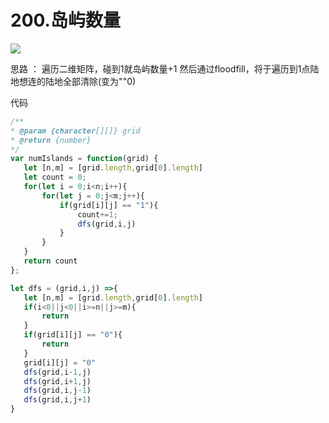 # 200.岛屿数量
 ![](https://tva1.sinaimg.cn/large/008i3skNly1gw3ei5otiuj30ka0s3q4e.jpg)


 思路 ：
 遍历二维矩阵，碰到1就岛屿数量+1
 然后通过floodfill，将于遍历到1点陆地想连的陆地全部清除(变为""0)

 代码
 ```javascript
/**
 * @param {character[][]} grid
 * @return {number}
 */
var numIslands = function(grid) {
    let [n,m] = [grid.length,grid[0].length]
    let count = 0;
    for(let i = 0;i<n;i++){
        for(let j = 0;j<m;j++){
            if(grid[i][j] == "1"){
                count+=1;
                dfs(grid,i,j)
            }
        }
    }
    return count
};

let dfs = (grid,i,j) =>{
    let [n,m] = [grid.length,grid[0].length]
    if(i<0||j<0||i>=n||j>=m){
        return
    }
    if(grid[i][j] == "0"){
        return
    }
    grid[i][j] = "0"
    dfs(grid,i-1,j)
    dfs(grid,i+1,j)
    dfs(grid,i,j-1)
    dfs(grid,i,j+1)
}
 ```